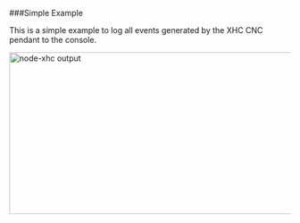 ###Simple Example

This is a simple example to log all events generated by the XHC CNC pendant to the console.


<a href="https://www.flickr.com/photos/rileyporter/16560496269" title="node-xhc output by Riley Porter, on Flickr"><img src="https://farm9.staticflickr.com/8630/16560496269_b1485f76f9_b.jpg" width="1024" height="289" alt="node-xhc output"></a>
